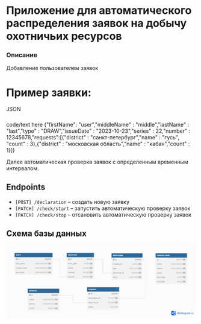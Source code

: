 Приложение для автоматического распределения заявок на добычу охотничьих ресурсов 
============
### Описание

Добавление пользователем заявок 
# Пример заявки:
JSON
#####
<tab><tab>code/text here
{"firstName": "user","middleName" : "middle","lastName" : "last","type" : "DRAW","issueDate" : "2023-10-23","series" : 22,"number" : 12345678,"requests":[{"district" : "санкт-петербург","name" : "гусь", "count" : 3},{"district" : "московская область","name" : "кабан","count" : 1}]}

Далее автоматическая проверка заявок с определенным временным интервалом.

## Endpoints

- `[POST] /declaration` – создать новую заявку
- `[PATCH] /check/start` – запустить автоматическую проверку заявок
- `[PATCH] /check/stop` – отсановить автоматическую проверку заявок

## Схема базы данных
![](Untitled.png)
